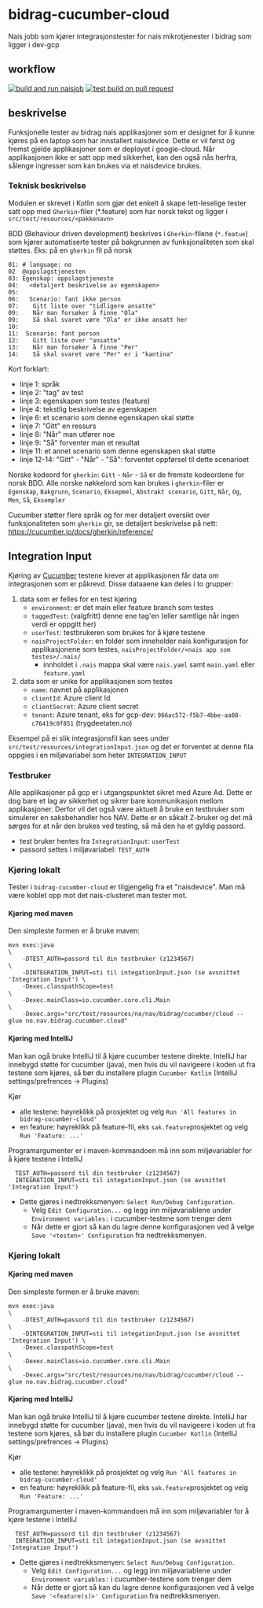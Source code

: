 # bidrag-cucumber-cloud
Nais jobb som kjører integrasjonstester for nais mikrotjenester i bidrag som ligger i dev-gcp

## workflow
[![build and run naisjob](https://github.com/navikt/bidrag-cucumber-cloud/workflows/build-and-run.yaml/badge.svg)](https://github.com/navikt/bidrag-cucumber-cloud/actions/workflows/build-and-run.yaml)
[![test build on pull request](https://github.com/navikt/bidrag-cucumber-cloud/actions/workflows/pr.yaml/badge.svg)](https://github.com/navikt/bidrag-cucumber-cloud/actions/workflows/pr.yaml)

## beskrivelse

Funksjonelle tester av bidrag nais applikasjoner som er designet for å kunne kjøres på en laptop som har innstallert naisdevice. Dette er vil først
og fremst gjelde applikasjoner som er deployet i google-cloud. Når applikasjonen ikke er satt opp med sikkerhet, kan den også nås herfra, sålenge
ingresser som kan brukes via et naisdevice brukes.

### Teknisk beskrivelse

Modulen er skrevet i Kotlin som gjør det enkelt å skape lett-leselige tester satt opp med `Gherkin`-filer (*.feature) som har norsk tekst og ligger i
`src/test/resources/<pakkenavn>`

BDD (Behaviour driven development) beskrives i `Gherkin`-filene (`*.featue`) som kjører automatiserte tester på bakgrunnen av funksjonaliteten som
skal støttes. Eks: på en `gherkin` fil på norsk 

```
01: # language: no
02  @oppslagstjenesten
03: Egenskap: oppslagstjeneste
04:   <detaljert beskrivelse av egenskapen>
05: 
06:   Scenario: fant ikke person
07:    Gitt liste over "tidligere ansatte"
09:    Når man forsøker å finne "Ola"
09:    Så skal svaret være "Ola" er ikke ansatt her
10:
11:  Scenario: fant person
12:    Gitt liste over "ansatte"
13:    Når man forsøker å finne "Per"
14:    Så skal svaret være "Per" er i "kantina"
```

Kort forklart:
- linje 1: språk
- linje 2: "tag" av test
- linje 3: egenskapen som testes (feature)
- linje 4: tekstlig beskrivelse av egenskapen
- linje 6: et scenario som denne egenskapen skal støtte
- linje 7: "Gitt" en ressurs
- linje 8: "Når" man utfører noe
- linje 9: "Så" forventer man et resultat
- linje 11: et annet scenario som denne egenskapen skal støtte
- linje 12-14: "Gitt" - "Når" - "Så": forventet oppførsel til dette scenarioet

Norske kodeord for `gherkin`: `Gitt` - `Når` - `Så` er de fremste kodeordene for norsk BDD.
Alle norske nøkkelord som kan brukes i `gherkin`-filer er `Egenskap`, `Bakgrunn`, `Scenario`, `Eksepmel`, `Abstrakt scenario`, `Gitt`, `Når`, `Og`,
`Men`, `Så`, `Eksempler`

Cucumber støtter flere språk og for mer detaljert oversikt over funksjonaliteten som `gherkin` gir, se detaljert beskrivelse på nett: 
<https://cucumber.io/docs/gherkin/reference/>

## Integration Input

Kjøring av [Cucumber](https://cucumber.io) testene krever at applikasjonen får data om integrasjonen som er påkrevd. Disse dataaene kan deles i to
grupper:
1) data som er felles for en test kjøring
   * `environment`: er det main eller feature branch som testes
   * `taggedTest`: (valgfritt) denne ene tag'en (eller samtlige når ingen verdi er oppgitt her)
   * `userTest`: testbrukeren som brukes for å kjøre testene
   * `naisProjectFolder`: en folder som inneholder nais konfigurasjon for applikasjonene som testes, `naisProjectFolder/<nais app som testes>/.nais/`
      * innholdet i `.nais` mappa skal være `nais.yaml` samt `main.yaml` eller `feature.yaml` 
2) data som er unike for applikasjonen som testes
   * `name`: navnet på applikasjonen
   * `clientId`: Azure client Id
   * `clientSecret`: Azure client secret
   * `tenant`: Azure tenant, eks for gcp-dev: `966ac572-f5b7-4bbe-aa88-c76419c0f851` (trygdeetaten.no)

Eksempel på ei slik integrasjonsfil kan sees under `src/test/resources/integrationInput.json` og det er forventet at denne fila oppgies i en 
miljøvariabel som heter `INTEGRATION_INPUT`

### Testbruker

Alle applikasjoner på gcp er i utgangspunktet sikret med Azure Ad. Dette er dog bare et lag av sikkerhet og sikrer bare kommunikasjon mellom
applikasjoner. Derfor vil det også være aktuelt å bruke en testbruker som simulerer en saksbehandler hos NAV. Dette er en såkalt Z-bruker og det må
sørges for at når den brukes ved testing, så må den ha et gyldig passord.
* test bruker hentes fra `IntegrationInput`: `userTest`
* passord settes i miljøvariabel: `TEST_AUTH`

### Kjøring lokalt

Tester i `bidrag-cucumber-cloud` er tilgjengelig fra et "naisdevice". Man må være koblet opp mot det nais-clusteret man tester mot.

#### Kjøring med maven

Den simpleste formen er å bruke maven:
```
mvn exec:java                                                                           \
    -DTEST_AUTH=passord til din testbruker (z1234567)                                   \
    -DINTEGRATION_INPUT=sti til integationInput.json (se avsnittet 'Integration Input') \
    -Dexec.classpathScope=test                                                          \
    -Dexec.mainClass=io.cucumber.core.cli.Main                                          \
    -Dexec.args="src/test/resources/no/nav/bidrag/cucumber/cloud --glue no.nav.bidrag.cucumber.cloud"
```
#### Kjøring med IntelliJ

Man kan ogå bruke IntelliJ til å kjøre cucumber testene direkte. IntelliJ har innebygd støtte for cucumber (java), men hvis du vil navigeere i koden
ut fra testene som kjøres, så bør du installere plugin `Cucumber Kotlin` (IntelliJ settings/prefrences -> Plugins)

Kjør
* alle testene: høyreklikk på prosjektet og velg `Run 'All features in bidrag-cucumber-cloud'`
* en feature: høyreklikk på feature-fil, eks `sak.feature`prosjektet og velg `Run 'Feature: ...'`

Programargumenter er i maven-kommandoen må inn som miljøvariabler for å kjøre testene i IntelliJ
```
  TEST_AUTH=passord til din testbruker (z1234567)
  INTEGRATION_INPUT=sti til integationInput.json (se avsnittet 'Integration Input')
```
* Dette gjøres i nedtrekksmenyen: `Select Run/Debug Configuration`.
  * Velg `Edit Configuration...` og legg inn miljøvariablene under `Environment variables:` i cucumber-testene som trenger dem
  * Når dette er gjort så kan du lagre denne konfigurasjonen ved å velge `Save '<testen>' Configuration` fra nedtrekksmenyen.

### Kjøring lokalt

#### Kjøring med maven

Den simpleste formen er å bruke maven:
```
mvn exec:java                                                                           \
    -DTEST_AUTH=passord til din testbruker (z1234567)                                   \
    -DINTEGRATION_INPUT=sti til integationInput.json (se avsnittet 'Integration Input') \
    -Dexec.classpathScope=test                                                          \
    -Dexec.mainClass=io.cucumber.core.cli.Main                                          \
    -Dexec.args="src/test/resources/no/nav/bidrag/cucumber/cloud --glue no.nav.bidrag.cucumber.cloud"
```
#### Kjøring med IntelliJ

Man kan ogå bruke IntelliJ til å kjøre cucumber testene direkte. IntelliJ har innebygd støtte for cucumber (java), men hvis du vil navigeere i koden
ut fra testene som kjøres, så bør du installere plugin `Cucumber Kotlin` (IntelliJ settings/prefrences -> Plugins)

Kjør
* alle testene: høyreklikk på prosjektet og velg `Run 'All features in bidrag-cucumber-cloud'`
* en feature: høyreklikk på feature-fil, eks `sak.feature`prosjektet og velg `Run 'Feature: ...'`

Programargumenter i maven-kommandoen må inn som miljøvariabler for å kjøre testene i IntelliJ
```
  TEST_AUTH=passord til din testbruker (z1234567)
  INTEGRATION_INPUT=sti til integationInput.json (se avsnittet 'Integration Input')
```
* Dette gjøres i nedtrekksmenyen: `Select Run/Debug Configuration`.
  * Velg `Edit Configuration...` og legg inn miljøvariablene under `Environment variables:` i cucumber-testene som trenger dem
  * Når dette er gjort så kan du lagre denne konfigurasjonen ved å velge `Save '<feature(s)>' Configuration` fra nedtrekksmenyen.
